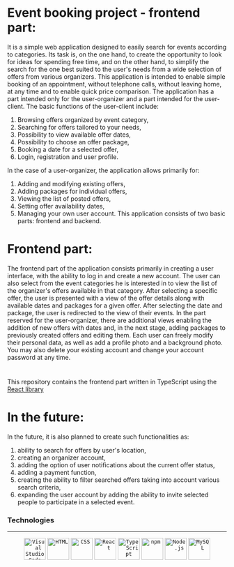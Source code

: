 # Event booking project - frontend part:

It is a simple web application designed to easily search for events according to categories. Its task is, on the one hand, to create the opportunity to look for ideas for spending free time, and on the other hand, to simplify the search for the one best suited to the user's needs from a wide selection of offers from various organizers. This application is intended to enable simple booking of an appointment, without telephone calls, without leaving home, at any time and to enable quick price comparison. The application has a part intended only for the user-organizer and a part intended for the user-client.
The basic functions of the user-client include:
1. Browsing offers organized by event category,
2. Searching for offers tailored to your needs,
3. Possibility to view available offer dates,
4. Possibility to choose an offer package,
5. Booking a date for a selected offer,
6. Login, registration and user profile.
   
In the case of a user-organizer, the application allows primarily for:
1. Adding and modifying existing offers,
2. Adding packages for individual offers,
3. Viewing the list of posted offers,
4. Setting offer availability dates,
5. Managing your own user account.
This application consists of two basic parts: frontend and backend.

# Frontend part:

The frontend part of the application consists primarily in creating a user interface, with the ability to log in and create a new account. The user can also select from the event categories he is interested in to view the list of the organizer's offers available in that category. After selecting a specific offer, the user is presented with a view of the offer details along with available dates and packages for a given offer. After selecting the date and package, the user is redirected to the view of their events. In the part reserved for the user-organizer, there are additional views enabling the addition of new offers with dates and, in the next stage, adding packages to previously created offers and editing them. Each user can freely modify their personal data, as well as add a profile photo and a background photo. You may also delete your existing account and change your account password at any time.
#
This repository contains the frontend part written in TypeScript using the [React library](https://react.dev/) 

# In the future:
In the future, it is also planned to create such functionalities as:
1.	ability to search for offers by user's location,
2.	creating an organizer account,
3.	adding the option of user notifications about the current offer status,
4.	adding a payment function,
5.	creating the ability to filter searched offers taking into account various search criteria,
6.	expanding the user account by adding the ability to invite selected people to participate in a selected event.

### Technologies
***
<div align="center">
	<code><img height="50" src="https://user-images.githubusercontent.com/25181517/192108891-d86b6220-e232-423a-bf5f-90903e6887c3.png" alt="Visual Studio Code" title="Visual Studio Code" /></code>
	<code><img height="50" src="https://user-images.githubusercontent.com/25181517/192158954-f88b5814-d510-4564-b285-dff7d6400dad.png" alt="HTML" title="HTML" /></code>
	<code><img height="50" src="https://user-images.githubusercontent.com/25181517/183898674-75a4a1b1-f960-4ea9-abcb-637170a00a75.png" alt="CSS" title="CSS" /></code>
	<code><img height="50" src="https://user-images.githubusercontent.com/25181517/183897015-94a058a6-b86e-4e42-a37f-bf92061753e5.png" alt="React" title="React" /></code>
	<code><img height="50" src="https://user-images.githubusercontent.com/25181517/183890598-19a0ac2d-e88a-4005-a8df-1ee36782fde1.png" alt="TypeScript" title="TypeScript" /></code>
	<code><img height="50" src="https://user-images.githubusercontent.com/25181517/121401671-49102800-c959-11eb-9f6f-74d49a5e1774.png" alt="npm" title="npm" /></code>
	<code><img height="50" src="https://user-images.githubusercontent.com/25181517/183568594-85e280a7-0d7e-4d1a-9028-c8c2209e073c.png" alt="Node.js" title="Node.js" /></code>
	<code><img height="50" src="https://user-images.githubusercontent.com/25181517/183896128-ec99105a-ec1a-4d85-b08b-1aa1620b2046.png" alt="MySQL" title="MySQL" /></code>
</div>

